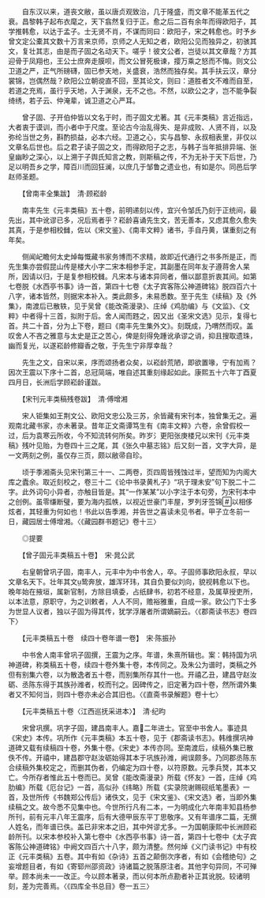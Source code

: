 <!-- { "loadSidebar": true } -->
　　自东汉以来，道丧文敝，虽以唐贞观致治，几于隆盛，而文章不能革五代之衰。昌黎韩子起布衣麾之，天下翕然复归于正。愈之后二百有余年而得欧阳子，其学推韩愈，以达于孟子。士无贤不肖，不谋而同曰：欧阳子，宋之韩愈也。时予乡曾文定公橐其文数十万言来京师，京师之人无知之者，欧阳公见而独异之，初骇其文，复壮其志，由是而子固之名动天下。嗟乎！彼文公者，岂徒以其文章哉？方其迎骨于凤翔也，王公士庶奔走膜呗，而文公冒死极谏，撄万乘之怒而不悔。则文公卫道之严，正气所磅礴，固已参天地，关盛衰，浩然而独存矣。其手扶云汉，章分裳锦，岂偶然哉？欧阳公立朝谠直不回，至其论文，则曰：道胜者文不难而自至，若道之充焉，虽行乎天地，入于渊泉，无不之也。不然，以欧公之才，岂不能争裂绮绣，若子云、仲淹辈，诚卫道之心严耳。

　　曾子固、子开伯仲皆以文名于时，而子固文尤著。其《元丰类稿》言近指远，大者衷于谟训，而小者中于尺度。至论古今治乱得失、是非成败、人贤不肖，以及弥纶当世之务，斟酌损益，必本六经。卫道之心，实与昌黎、永叔相表里，非仅以文章名后世也。后之君子读子固之文，而得欧阳子之志，与韩子当年抵排异端、张皇幽眇之深心，以上溯于子舆氏知言之教，则斯稿之传，不为无补于天下后世，乃足以明吾乡之学，障百川而回狂澜，以庶几于邹鲁之遗业也，有如是尔。同邑后学赵师圣题。

　　【曾南丰全集跋】　清·顾崧龄

　　南丰先生《元丰类稿》五十卷，前明递刻以传，宜兴令邹氏乃刻于正统间，最先出，其中讹谬已多，况后焉者乎？崧龄喜诵先生文，苦无善本，又虑其愈久愈失其真，于是参相校雠，佐以《宋文鉴》、《南丰文粹》诸书，手自丹黄，谋重刻之有年矣。

　　侧闻屺瞻何太史焯每慨藏书家务博而不求精，故即近代通行之书多所是正，而先生集亦尝假昆山传是楼大小字二宋本相参手定，其副墨在同年友子遵蒋舍人杲所，因请以归，于是复参相校雠。凡宋本与诸本异同者，僭以鄙意折衷其间。如第七卷脱《水西亭书事》诗一首，第四十七卷《太子宾客陈公神道碑铭》脱四百六十八字，诸本皆然，则据宋本补入。类此颇多，未易悉数。至于先生《续稿》及《外集》，南渡后已散轶，见于吴曾《能改斋漫录》、庄绰《鸡肋编》与《文监》、《文粹》中者得十三首，拟附于后。舍人闻而韪之，因又出《圣宋文选》见示，复得七首。共二十首，分为上下卷，题曰《南丰先生集外文》。刻既成，乃喟然而叹。盖叹舍人不吝之雅意与太史是正之苦心，俾是刻得免踵讹承谬之诮，抑且搜取遗珠，幽而复光，以遂崧龄修瓣香之敬，于先生宁非厚幸哉？

　　先生之文，自宋以来，序而颂扬者众矣，以崧龄荒陋，即欲置喙，宁有加焉？因次王震以下序十二首，总冠简端，唯自述其重刻缘起如此。康熙五十六年丁酉夏四月日，长洲后学顾崧龄谨跋。

　　【宋刊元丰类稿残卷跋】　清·傅增湘

　　宋人钜集如王荆文公、欧阳文忠公及三苏，余皆藏有宋刊本，独曾集无之。遍观南北藏书家，亦未著录。昔年正文斋谭笃生有《南丰文粹》六卷，余曾假校一过，后为袁寒云所收，今不知流转何所矣。昨岁氵更阳张庚楼兄以宋刊《元丰类稿》残叶见贻，为卷四十三之尾，其《张久中墓志铭》后又刻一首，文字大异，是一文两刻之例，虽仅存三页，颇以敝帚自珍。

　　顷于季湘斋头见宋刊第三十一、二两卷，页四周皆残蚀过半，望而知为内阁大库之蠹余。取近刻校之，卷三十二《论中书录黄札子》“巩于理未安”句下脱二十二字。此外词句小异者，亦触目皆是。其“一作某某”以小字注于本句旁，为宋刊本中之创例。虽零缣断璧，要为海内孤帙，以视近世豪门丰屋，罗列牙签锦以相侈炫者，其轻重为何如也！书此以告季湘，并告世之喜读未见书者。甲子立冬前一日，藏园居士傅增湘。〈《藏园群书题记》卷十三〉

　　◎提要

　　【曾子固元丰类稿五十卷】　宋·晁公武

　　右皇朝曾巩子固，南丰人，元丰中为中书舍人，卒。子固师事欧阳永叔，早以文章名天下。壮年其文鸷奔放，雄浑环玮，其自负要似刘向，貌视韩愈以下也。晚年始在掖垣，属新官制，方除目填委，占纸肆书，初若不经意，及属草授吏所，以本法意，原职守，为之训敕者，人人不同，赡裕雅重，自成一家。欧公门下士多为世显人议者，独以子固为得其传，犹学浮屠者所谓嫡嗣云。〈《郡斋读书志》卷四下〉

　　【元丰类稿五十卷　续四十卷年谱一卷】　宋·陈振孙

　　中书舍人南丰曾巩子固撰，王震为之序。年谱，朱熹所辑也。案：韩持国为巩神道碑，称类稿五十卷，续四十卷外集十卷，本传同之。及朱公为谱时，类稿之外但有别集六卷，以为散逸者五十卷，而别集所存其什一也。开禧乙丑，建昌守赵汝砺、丞陈东得于其族孙潍者，校而刊之。因碑传之，旧定著为四十卷，然所谓外集者又不知何当，则四十卷亦未必合其旧也。〈《直斋书录解题》卷十七〉

　　【元丰类稿五十卷〈江西巡抚采进本〉】　清·纪昀

　　宋曾巩撰。巩字子固，建昌南丰人。嘉二年进士。官至中书舍人。事迹具《宋史》本传。巩所作《元丰类稿》本五十卷，见于《郡斋读书志》。韩维撰巩神道碑又载有续稿四十卷，外集十卷。《宋史》本传亦同。至南渡后，续稿外集已散佚不传。开禧中，建昌郡守赵汝砺始得其本于巩族孙潍，阙误颇多。乃同郡丞陈东合续稿外集校定之，而删其伪者，仍编定为四十卷，以符原数。元季兵燹，其本又亡。今所存者惟此五十卷而已。吴曾《能改斋漫录》所载《怀友》一首，庄绰《鸡肋编》所载《厄台记》一首，高似孙《纬略》所载《实录院谢赐砚纸笔墨表》一首，及世所传《书魏郑公传后》诸佚文，见于《宋文鉴》、《宋文选》者，当即外集续稿之文。故今悉不见集中也。今世所行凡有二本，一为明成化六年南丰知县杨参所刊，前有元丰八年王震序，后有大德甲辰东平丁思敬序。又有年谱序二篇，无撰人姓名，而年谱已佚。盖已非宋本之旧，其中舛谬尤多。一为国朝康熙中长洲顾崧龄所刊。以宋本参校补入第七卷中《水西亭书事》诗一首，第四十七卷中《太子宾客陈公神道碑铭》中阙文四百六十八字，颇为清整。然何焯《义门读书记》中有校正《元丰类稿》五卷。其中有如《杂诗》五首之颠倒次序者，有如《会稽绝句》之妄增题目者，有如《寄郓州邵资政》诗诸篇之脱落原注者。其他字句异同，不可殚举。顾本尚未一一改正。今以顾本著录，而以何本所点勘者补正其讹脱。较诸明刻，差为完善焉。〈《四库全书总目》卷一五三〉 
　
